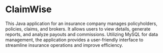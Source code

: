 # ClaimWise
This Java application for an insurance company manages policyholders, policies, claims, and brokers. It allows users to view details, generate reports, and analyze payouts and commissions. Utilizing MySQL for data management, the application provides a user-friendly interface to streamline insurance operations and improve efficiency.
